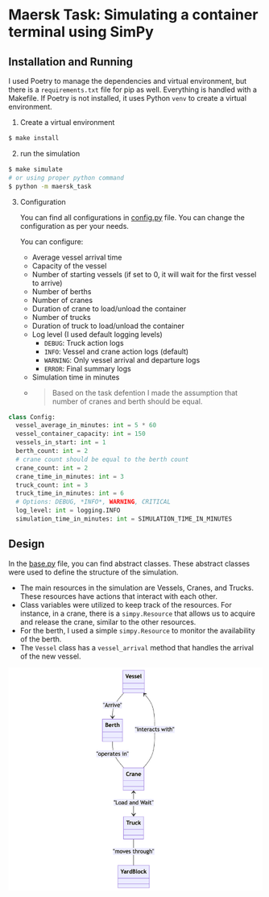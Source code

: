 # Maersk Task: Simulating a container terminal using SimPy

## Installation and Running
I used Poetry to manage the dependencies and virtual environment, but there is a `requirements.txt` file for pip as well. Everything is handled with a Makefile. If Poetry is not installed, it uses Python `venv` to create a virtual environment.

1. Create a virtual environment
```bash
$ make install
```
2. run the simulation
```bash
$ make simulate
# or using proper python command
$ python -m maersk_task
```
3. Configuration
   
    You can find all configurations in [config.py](maersk_task/config.py) file. You can change the configuration as per your needs.

    You can configure:
    - Average vessel arrival time
    - Capacity of the vessel
    - Number of starting vessels (if set to 0, it will wait for the first vessel to arrive)
    - Number of berths
    - Number of cranes
    - Duration of crane to load/unload the container
    - Number of trucks
    - Duration of truck to load/unload the container
    - Log level (I used default logging levels)
      - `DEBUG`: Truck action logs
      - `INFO`: Vessel and crane action logs (default)
      - `WARNING`: Only vessel arrival and departure logs
      - `ERROR`: Final summary logs
    - Simulation time in minutes
    - > Based on the task defention I made the assumption that number of cranes and berth should be equal.
  ```python
class Config:
    vessel_average_in_minutes: int = 5 * 60 
    vessel_container_capacity: int = 150
    vessels_in_start: int = 1
    berth_count: int = 2
    # crane count should be equal to the berth count
    crane_count: int = 2
    crane_time_in_minutes: int = 3
    truck_count: int = 3
    truck_time_in_minutes: int = 6
    # Options: DEBUG, *INFO*, WARNING, CRITICAL
    log_level: int = logging.INFO
    simulation_time_in_minutes: int = SIMULATION_TIME_IN_MINUTES
```


## Design
In the [base.py](maersk_task/base.py) file, you can find abstract classes. These abstract classes were used to define the structure of the simulation.

- The main resources in the simulation are Vessels, Cranes, and Trucks. These resources have actions that interact with each other.
- Class variables were utilized to keep track of the resources. For instance, in a crane, there is a `simpy.Resource` that allows us to acquire and release the crane, similar to the other resources.
- For the berth, I used a simple `simpy.Resource` to monitor the availability of the berth.
- The `Vessel` class has a `vessel_arrival` method that handles the arrival of the new vessel.

![Diagram](doc/image.png)